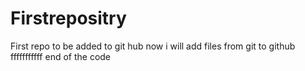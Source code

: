 # Firstrepositry
First repo to be added to git hub 
now i will add files from git to github 
fffffffffff
end of the code
